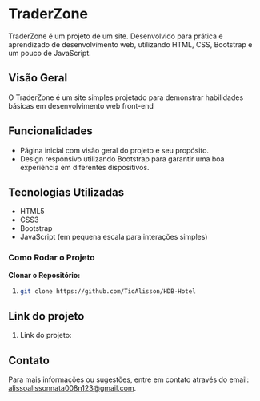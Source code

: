 # TraderZone

TraderZone é um projeto de um site. Desenvolvido para prática e aprendizado de desenvolvimento web, utilizando HTML, CSS, Bootstrap e um pouco de JavaScript.

## Visão Geral

O TraderZone é um site simples projetado para demonstrar habilidades básicas em desenvolvimento web front-end

## Funcionalidades

- Página inicial com visão geral do projeto e seu propósito.
- Design responsivo utilizando Bootstrap para garantir uma boa experiência em diferentes dispositivos.

## Tecnologias Utilizadas

- HTML5
- CSS3
- Bootstrap
- JavaScript (em pequena escala para interações simples)

### Como Rodar o Projeto

**Clonar o Repositório:**
1. ```bash
   git clone https://github.com/TioAlisson/HDB-Hotel

## Link do projeto
1. Link do projeto: 

## Contato

Para mais informações ou sugestões, entre em contato através do email: alissoalissonnata008n123@gmail.com.